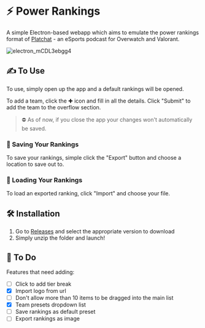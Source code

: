 # ⚡️ Power Rankings

A simple Electron-based webapp which aims to emulate the power rankings format of [Platchat](https://www.youtube.com/c/PlatChatVALORANT) - an eSports podcast for Overwatch and Valorant.

![electron_mCDL3ebgg4](https://user-images.githubusercontent.com/81576910/168495630-d061e5a3-7c1f-49bc-a1d9-bbfa6261124b.gif)

## ✍️ To Use

To use, simply open up the app and a default rankings will be opened.

To add a team, click the ✚ icon and fill in all the details. Click "Submit" to add the team to the overflow section.

> ⛔️ As of now, if you close the app your changes won't automatically be saved.

### 💾 Saving Your Rankings

To save your rankings, simple click the "Export" button and choose a location to save out to.

### 📂 Loading Your Rankings

To load an exported ranking, click "Import" and choose your file.

## 🛠 Installation

1. Go to [Releases](https://github.com/jobiewong/power-rankings/releases) and select the appropriate version to download
2. Simply unzip the folder and launch!

## 📝 To Do

Features that need adding:

- [ ] Click to add tier break
- [x] Import logo from url 
- [ ] Don't allow more than 10 items to be dragged into the main list
- [x] Team presets dropdown list 
- [ ] Save rankings as default preset
- [ ] Export rankings as image
